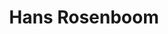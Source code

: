 ---
order: 27
category: residents
layout: post
title: Hans Rosenboom
profession: furniture / interior
website: www.hansrosenboom.nl
---